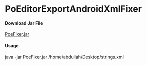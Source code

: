 # PoEditorExportAndroidXmlFixer
#### Download Jar File
[PoeFixer.jar](https://github.com/abdallaadelessa/PoEditorExportAndroidXmlFixer/blob/master/PoeFixer.jar)
#### Usage
java -jar PoeFixer.jar /home/abdullah/Desktop/strings.xml
